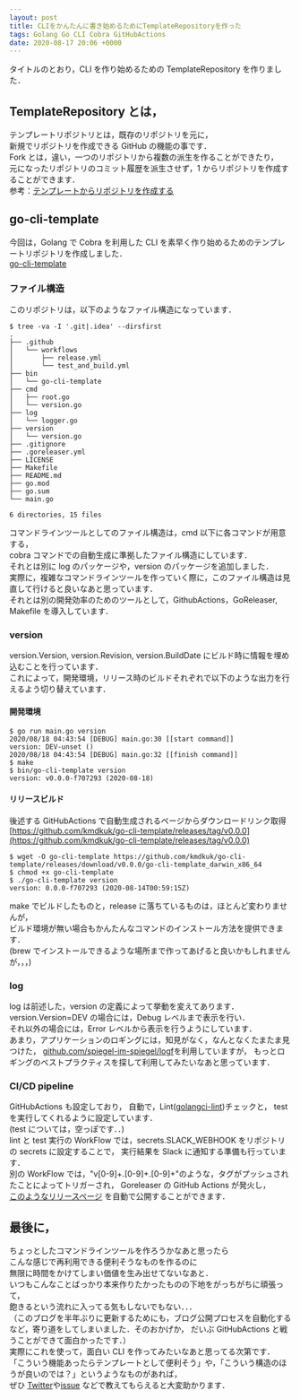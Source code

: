 ```yaml
---
layout: post
title: CLIをかんたんに書き始めるためにTemplateRepositoryを作った
tags: Golang Go CLI Cobra GitHubActions
date: 2020-08-17 20:06 +0000
---
```


タイトルのとおり，CLI を作り始めるための TemplateRepository を作りました．

## TemplateRepository とは，

テンプレートリポジトリとは，既存のリポジトリを元に，  
新規でリポジトリを作成できる GitHub の機能の事です．  
Fork とは，違い，一つのリポジトリから複数の派生を作ることができたり，  
元になったリポジトリのコミット履歴を派生させず，1 からリポジトリを作成することができます．  
参考：[テンプレートからリポジトリを作成する](https://docs.github.com/ja/github/creating-cloning-and-archiving-repositories/creating-a-repository-from-a-template)

## go-cli-template

今回は，Golang で Cobra を利用した CLI を素早く作り始めるためのテンプレートリポジトリを作成しました．  
[go-cli-template](https://github.com/kmdkuk/go-cli-template)

### ファイル構造

このリポジトリは，以下のようなファイル構造になっています．

```
$ tree -va -I '.git|.idea' --dirsfirst
.
├── .github
│   └── workflows
│       ├── release.yml
│       └── test_and_build.yml
├── bin
│   └── go-cli-template
├── cmd
│   ├── root.go
│   └── version.go
├── log
│   └── logger.go
├── version
│   └── version.go
├── .gitignore
├── .goreleaser.yml
├── LICENSE
├── Makefile
├── README.md
├── go.mod
├── go.sum
└── main.go

6 directories, 15 files
```

コマンドラインツールとしてのファイル構造は，cmd 以下に各コマンドが用意する，  
cobra コマンドでの自動生成に準拠したファイル構造にしています．  
それとは別に log のパッケージや，version のパッケージを追加しました．  
実際に，複雑なコマンドラインツールを作っていく際に，このファイル構造は見直して行けると良いなあと思っています．  
それとは別の開発効率のためのツールとして，GithubActions，GoReleaser, Makefile を導入しています．

### version

version.Version, version.Revision, version.BuildDate にビルド時に情報を埋め込むことを行っています．  
これによって，開発環境，リリース時のビルドそれぞれで以下のような出力を行えるよう切り替えています．

#### 開発環境

```
$ go run main.go version
2020/08/18 04:43:54 [DEBUG] main.go:30 [[start command]]
version: DEV-unset ()
2020/08/18 04:43:54 [DEBUG] main.go:32 [[finish command]]
$ make
$ bin/go-cli-template version
version: v0.0.0-f707293 (2020-08-18)
```

#### リリースビルド

後述する GitHubActions で自動生成されるページからダウンロードリンク取得  
[https://github.com/kmdkuk/go-cli-template/releases/tag/v0.0.0](https://github.com/kmdkuk/go-cli-template/releases/tag/v0.0.0)

```
$ wget -O go-cli-template https://github.com/kmdkuk/go-cli-template/releases/download/v0.0.0/go-cli-template_darwin_x86_64
$ chmod +x go-cli-template
$ ./go-cli-template version
version: 0.0.0-f707293 (2020-08-14T00:59:15Z)
```

make でビルドしたものと，release に落ちているものは，ほとんど変わりませんが，  
ビルド環境が無い場合もかんたんなコマンドのインストール方法を提供できます．  
(brew でインストールできるような場所まで作ってあげると良いかもしれませんが，，，)

### log

log は前述した，version の定義によって挙動を変えてあります．  
version.Version=DEV の場合には，Debug レベルまで表示を行い．  
それ以外の場合には，Error レベルから表示を行うようにしています．  
あまり，アプリケーションのロギングには，知見がなく，なんとなくたまたま見つけた，
[github.com/spiegel-im-spiegel/logf](https://github.com/spiegel-im-spiegel/logf)を利用していますが，
もっとロギングのベストプラクティスを探して利用してみたいなあと思っています．

### CI/CD pipeline

GitHubActions も設定しており，
自動で，Lint([golangci-lint](https://github.com/golangci/golangci-lint))チェックと，
test を実行してくれるように設定しています．  
(test については，空っぽです．．)  
lint と test 実行の WorkFlow では，secrets.SLACK_WEBHOOK をリポジトリの secrets に設定することで，
実行結果を Slack に通知する準備も行っています．  
別の WorkFlow では，"v[0-9]+.[0-9]+.[0-9]+"のような，タグがプッシュされたことによってトリガーされ，
Goreleaser の GitHub Actions が発火し，  
[このようなリリースページ](https://github.com/kmdkuk/go-cli-template/releases/tag/v0.0.0)
を自動で公開することができます．

## 最後に，

ちょっとしたコマンドラインツールを作ろうかなあと思ったら  
こんな感じで再利用できる便利そうなものを作るのに  
無限に時間をかけてしまい価値を生み出せてないなあと．  
いつもこんなことばっかり本来作りたかったものの下地をがっちがちに頑張って，  
飽きるという流れに入ってる気もしないでもない．．．  
（このブログを半年ぶりに更新するためにも，ブログ公開プロセスを自動化するなど，寄り道をしてしまいました．そのおかげか，
だいぶ GitHubActions と戦うことができて面白かったです．）  
実際にこれを使って，面白い CLI を作ってみたいなあと思ってる次第です．  
「こういう機能あったらテンプレートとして便利そう」や，「こういう構造のほうが良いのでは？」というようなものがあれば，  
ぜひ [Twitter](https://twitter.com/kmdkuk)や[issue](https://github.com/kmdkuk/go-cli-template/issues) などで教えてもらえると大変助かります．
